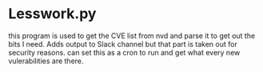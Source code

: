 # Lesswork.py
this program is used to get the CVE list from nvd and parse it to get out the bits I need. Adds output to Slack channel but that part is taken out for security reasons. can set this as a cron to run and get what every new vulerabilities are there. 
